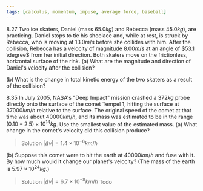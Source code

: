 ```yaml
---
tags: [calculus, momentum, impuse, average force, baseball]
---
```


8.27 Two ice skaters, Daniel (mass $65.0 kg$) and Rebecca (mass $45.0 kg$), are practicing. Daniel stops to tie his shoelace and, while at rest, is struck by Rebecca, who is moving at $13.0 m/s$ before she collides with him. After the collision, Rebecca has a velocity of magnitude $8.00 m/s$ at an angle of $53.1 \degree$ from her initial direction. Both skaters move on the frictionless, horizontal surface of the rink.
(a) What are the magnitude and direction of Daniel's velocity after the collision? 

(b) What is the change in total kinetic energy of the two skaters as a result of the collision?


8.35 In July 2005, NASA's "Deep Impact" mission crashed a $372 kg$ probe directly onto the surface of the comet Tempel 1, hitting the surface at $37000 km/h$ relative to the surface. The original speed of the comet at that time was about $40000 km/h$, and its mass was estimated to be in the range $(0.10-2.5) \times 10^{14}kg$. Use the smallest value of the estimated mass.
(a) What change in the comet's velocity did this collision produce?
>Solution
$|\Delta v| = 1.4 \times 10^{-6} km/h$

(b) Suppose this comet were to hit the earth at $40000 km/h$ and fuse with it. By how much would it change our planet's velocity? (The mass of the earth is $5.97 \times 10^{24} kg$.)
>Solution
$|\Delta v| = 6.7\times 10^{-8} km/h$
Todo
